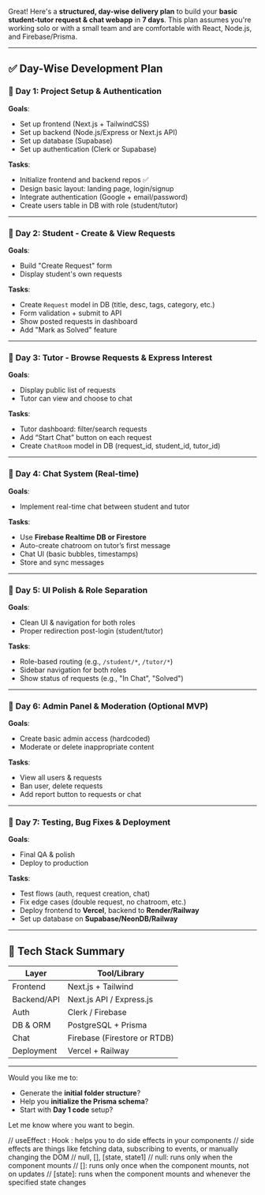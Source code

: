 Great! Here's a **structured, day-wise delivery plan** to build your **basic student-tutor request & chat webapp** in **7 days**. This plan assumes you're working solo or with a small team and are comfortable with React, Node.js, and Firebase/Prisma.

---

## ✅ **Day-Wise Development Plan**

### 🔹 **Day 1: Project Setup & Authentication**

**Goals**:

* Set up frontend (Next.js + TailwindCSS)
* Set up backend (Node.js/Express or Next.js API)
* Set up database (Supabase)
* Set up authentication (Clerk or Supabase)

**Tasks**:

* Initialize frontend and backend repos ✅
* Design basic layout: landing page, login/signup 
* Integrate authentication (Google + email/password)
* Create users table in DB with role (student/tutor)

---

### 🔹 **Day 2: Student - Create & View Requests**

**Goals**:

* Build "Create Request" form
* Display student's own requests

**Tasks**:

* Create `Request` model in DB (title, desc, tags, category, etc.)
* Form validation + submit to API
* Show posted requests in dashboard
* Add "Mark as Solved" feature

---

### 🔹 **Day 3: Tutor - Browse Requests & Express Interest**

**Goals**:

* Display public list of requests
* Tutor can view and choose to chat

**Tasks**:

* Tutor dashboard: filter/search requests
* Add “Start Chat” button on each request
* Create `ChatRoom` model in DB (request\_id, student\_id, tutor\_id)

---

### 🔹 **Day 4: Chat System (Real-time)**

**Goals**:

* Implement real-time chat between student and tutor

**Tasks**:

* Use **Firebase Realtime DB or Firestore**
* Auto-create chatroom on tutor’s first message
* Chat UI (basic bubbles, timestamps)
* Store and sync messages

---

### 🔹 **Day 5: UI Polish & Role Separation**

**Goals**:

* Clean UI & navigation for both roles
* Proper redirection post-login (student/tutor)

**Tasks**:

* Role-based routing (e.g., `/student/*`, `/tutor/*`)
* Sidebar navigation for both roles
* Show status of requests (e.g., "In Chat", "Solved")

---

### 🔹 **Day 6: Admin Panel & Moderation (Optional MVP)**

**Goals**:

* Create basic admin access (hardcoded)
* Moderate or delete inappropriate content

**Tasks**:

* View all users & requests
* Ban user, delete requests
* Add report button to requests or chat

---

### 🔹 **Day 7: Testing, Bug Fixes & Deployment**

**Goals**:

* Final QA & polish
* Deploy to production

**Tasks**:

* Test flows (auth, request creation, chat)
* Fix edge cases (double request, no chatroom, etc.)
* Deploy frontend to **Vercel**, backend to **Render/Railway**
* Set up database on **Supabase/NeonDB/Railway**

---

## 🔧 Tech Stack Summary

| Layer       | Tool/Library                 |
| ----------- | ---------------------------- |
| Frontend    | Next.js + Tailwind           |
| Backend/API | Next.js API / Express.js     |
| Auth        | Clerk / Firebase             |
| DB & ORM    | PostgreSQL + Prisma          |
| Chat        | Firebase (Firestore or RTDB) |
| Deployment  | Vercel + Railway             |

---

Would you like me to:

* Generate the **initial folder structure**?
* Help you **initialize the Prisma schema**?
* Start with **Day 1 code** setup?

Let me know where you want to begin.


  // useEffect : Hook : helps you to do side effects in your components
  // side effects are things like fetching data, subscribing to events, or manually changing the DOM
  // null, [], [state, state1]
  // null: runs only when the component mounts
  // []: runs only once when the component mounts, not on updates
  // [state]: runs when the component mounts and whenever the specified state changes